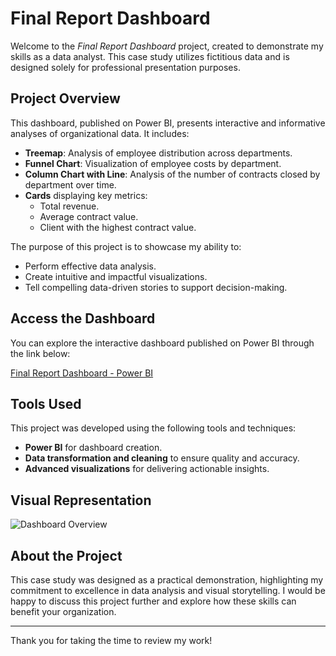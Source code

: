 # Final Report Dashboard

Welcome to the *Final Report Dashboard* project, created to demonstrate my skills as a data analyst. This case study utilizes fictitious data and is designed solely for professional presentation purposes.

## Project Overview

This dashboard, published on Power BI, presents interactive and informative analyses of organizational data. It includes:

- **Treemap**: Analysis of employee distribution across departments.
- **Funnel Chart**: Visualization of employee costs by department.
- **Column Chart with Line**: Analysis of the number of contracts closed by department over time.
- **Cards** displaying key metrics:
  - Total revenue.
  - Average contract value.
  - Client with the highest contract value.

The purpose of this project is to showcase my ability to:
- Perform effective data analysis.
- Create intuitive and impactful visualizations.
- Tell compelling data-driven stories to support decision-making.

## Access the Dashboard

You can explore the interactive dashboard published on Power BI through the link below:

 [Final Report Dashboard - Power BI](https://app.powerbi.com/view?r=eyJrIjoiZjZhMWQxNzEtNWMzMi00ZTY3LWFjOTYtMWVkNDQ2MmMzZGJmIiwidCI6IjY1OWNlMmI4LTA3MTQtNDE5OC04YzM4LWRjOWI2MGFhYmI1NyJ9)

## Tools Used

This project was developed using the following tools and techniques:
- **Power BI** for dashboard creation.
- **Data transformation and cleaning** to ensure quality and accuracy.
- **Advanced visualizations** for delivering actionable insights.

## Visual Representation

![Dashboard Overview](https://github.com/user-attachments/assets/6e0bbe27-d90f-4b0b-800c-e894bbf718a0)


## About the Project

This case study was designed as a practical demonstration, highlighting my commitment to excellence in data analysis and visual storytelling. I would be happy to discuss this project further and explore how these skills can benefit your organization.

---

Thank you for taking the time to review my work! 
